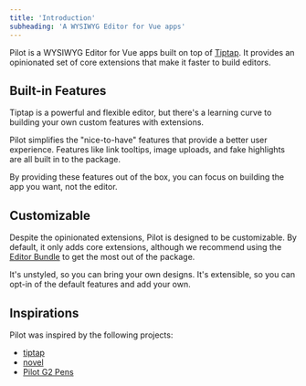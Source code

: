 ```yaml
---
title: 'Introduction'
subheading: 'A WYSIWYG Editor for Vue apps'
---
```


Pilot is a WYSIWYG Editor for Vue apps built on top of [Tiptap](https://tiptap.dev/). It provides an opinionated set of core extensions that make it faster to build editors. 

## Built-in Features

Tiptap is a powerful and flexible editor, but there's a learning curve to building your own custom features with extensions.

Pilot simplifies the "nice-to-have" features that provide a better user experience. Features like link tooltips, image uploads, and fake highlights are all built in to the package.

By providing these features out of the box, you can focus on building the app you want, not the editor.

## Customizable

Despite the opinionated extensions, Pilot is designed to be customizable. By default, it only adds core extensions, although we recommend using the [Editor Bundle](/docs/features/extensions#editor-bundle) to get the most out of the package.

It's unstyled, so you can bring your own designs. It's extensible, so you can opt-in of the default features and add your own. 

## Inspirations

Pilot was inspired by the following projects:

- [tiptap](https://tiptap.dev/)
- [novel](https://novel.sh/)
- [Pilot G2 Pens](https://www.amazon.com/Pilot-Retractable-Premium-Roller-31020/dp/B001GAOTSW)
